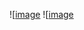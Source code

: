 ![[image](Screenshot%202021-11-04%20at%2012.22.30.png)
![[image](Screenshot%202021-11-04%20at%2012.05.54.png)
